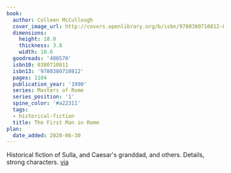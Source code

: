 ```yaml
---
book:
  author: Colleen McCullough
  cover_image_url: http://covers.openlibrary.org/b/isbn/9780380710812-L.jpg
  dimensions:
    height: 18.0
    thickness: 3.8
    width: 10.6
  goodreads: '480570'
  isbn10: 0380710811
  isbn13: '9780380710812'
  pages: 1104
  publication_year: '1990'
  series: Masters of Rome
  series_position: '1'
  spine_color: '#a22311'
  tags:
  - historical-fiction
  title: The First Man in Rome
plan:
  date_added: 2020-06-30
---
```


Historical fiction of Sulla, and Caesar's granddad, and others. Details, strong characters. [via](https://chaos.social/@joshi/104421362013194546)
